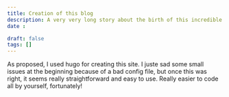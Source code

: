 ```yaml
---
title: Creation of this blog
description: A very very long story about the birth of this incredible site
date : 

draft: false
tags: [] 
---
```


As proposed, I used hugo for creating this site. I juste sad some small issues at the beginning because of a bad config file,
but once this was right, it seems really straightforward and easy to use. Really easier to code all by yourself, fortunately!

